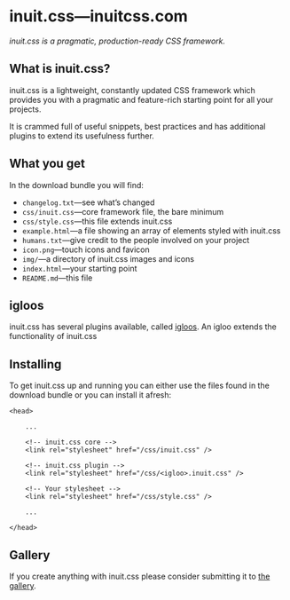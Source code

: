 # inuit.css&mdash;inuitcss.com

<i>inuit.css is a pragmatic, production-ready CSS framework.</i>

## What is inuit.css?

inuit.css is a lightweight, constantly updated CSS framework which provides you with a pragmatic and feature-rich starting point for all your projects.

It is crammed full of useful snippets, best practices and has additional plugins to extend its usefulness further.

## What you get

In the download bundle you will find:

* `changelog.txt`&mdash;see what’s changed
* `css/inuit.css`&mdash;core framework file, the bare minimum
* `css/style.css`&mdash;this file extends inuit.css
* `example.html`&mdash;a file showing an array of elements styled with inuit.css
* `humans.txt`&mdash;give credit to the people involved on your project
* `icon.png`&mdash;touch icons and favicon
* `img/`&mdash;a directory of inuit.css images and icons
* `index.html`&mdash;your starting point
* `README.md`&mdash;this file

## igloos

inuit.css has several plugins available, called [igloos](http://inuitcss.com/#igloos). An igloo extends the functionality of inuit.css

## Installing

To get inuit.css up and running you can either use the files found in the download bundle or you can install it afresh:

    <head>
        
        ...
        
        <!-- inuit.css core -->
        <link rel="stylesheet" href="/css/inuit.css" />
        
        <!-- inuit.css plugin -->
        <link rel="stylesheet" href="/css/<igloo>.inuit.css" />
        
        <!-- Your stylesheet -->
        <link rel="stylesheet" href="/css/style.css" />
        
        ...
        
    </head>

## Gallery

If you create anything with inuit.css please consider submitting it to [the gallery](http://inuitcss.com/#gallery).